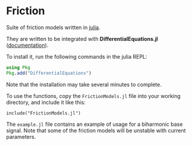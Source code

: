 # Friction
Suite of friction models written in [julia](https://julialang.org/).

They are written to be integrated with **DifferentialEquations.jl** ([documentation](https://docs.sciml.ai/DiffEqDocs/stable/)).

To install it, run the following commands in the julia REPL:
```julia
using Pkg
Pkg.add("DifferentialEquations")
```
Note that the installation may take several minutes to complete.

To use the functions, copy the ```FrictionModels.jl``` file into your working directory, and include it like this:
```
include("FrictionModels.jl")
```

The ```example.jl``` file contains an example of usage for a biharmonic base signal.
Note that some of the friction models will be unstable with current parameters.
